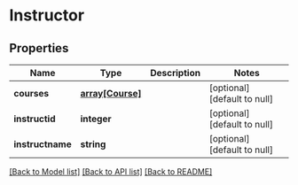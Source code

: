 # Instructor

## Properties
Name | Type | Description | Notes
------------ | ------------- | ------------- | -------------
**courses** | [**array[Course]**](Course.md) |  | [optional] [default to null]
**instructid** | **integer** |  | [optional] [default to null]
**instructname** | **string** |  | [optional] [default to null]

[[Back to Model list]](../README.md#documentation-for-models) [[Back to API list]](../README.md#documentation-for-api-endpoints) [[Back to README]](../README.md)


